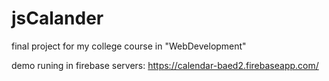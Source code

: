 # jsCalander
final project for my college course in "WebDevelopment" 


demo runing in firebase servers:
https://calendar-baed2.firebaseapp.com/

